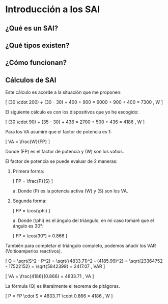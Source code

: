# Introducción a los SAI

## ¿Qué es un SAI?

## ¿Qué tipos existen?

## ¿Cómo funcionan?

## Cálculos de SAI

Este cálculo es acorde a la situación que me proponen:

\[
(30 \cdot 200) + (30 - 30) + 400 + 900 = 6000 + 900 + 400 = 7300 \, W
\]

El siguiente cálculo es con los dispositivos que yo he escogido:

\[
(30 \cdot 90) + (35 - 30) + 436 = 2700 + 500 + 436 = 4186 \, W
\]

Para los VA asumiré que el factor de potencia es 1:

\[
VA = \frac{W}{FP}
\]

Donde \(FP\) es el factor de potencia y \(W\) son los vatios.

El factor de potencia se puede evaluar de 2 maneras:

1. Primera forma:

   \[
   FP = \frac{P}{S}
   \]

   a. Donde \(P\) es la potencia activa (W) y \(S\) son los VA.

2. Segunda forma:

   \[
   FP = \cos(\phi)
   \]

   a. Donde \(\phi\) es el ángulo del triángulo, en mi caso tomaré que el ángulo es 30°:

   \[
   FP = \cos(30°) = 0.866
   \]

También para completar el triángulo completo, podemos añadir los VAR (Voltioamperios reactivos).

\[
Q = \sqrt{S^2 - P^2} = \sqrt{(4833.71)^2 - (4185.99)^2} = \sqrt{23364752 - 17522152} = \sqrt{5842399} = 2417.07 \, VAR
\]

\[
VA = \frac{4186}{0.866} = 4833.71 \, VA
\]

La fórmula \(Q\) es literalmente el teorema de pitágoras.

\[
P = FP \cdot S = 4833.71 \cdot 0.866 = 4186 \, W
\]
